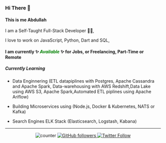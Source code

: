 ### Hi There 👋

#### This is me Abdullah

I am a Self-Taught Full-Stack Developer 👨‍💻,

I love to work on JavaScript, Python, Dart and SQL,

#### I am currently ✨ <span style="color:green"> _Available_ </span> ✨ for Jobs, or Freelancing, Part-Time or Remote

##### Currently Learning

- Data Enginnering (ETL datapiplines with Postgres, Apache Cassandra and Apache Spark, Data-warehousing with AWS Redshift,Data Lake using AWS S3, Apache Spark,Automated ETL piplines using Apache Ariflow)

- Building Microservices using (Node.js, Docker & Kubernetes, NATS or Kafka)

- Search Engines ELK Stack (Elasticsearch, Logstash, Kabana)

---

<center>

![counter](https://enuo42nux1rll7f.m.pipedream.net)
[
![GitHub followers](https://img.shields.io/github/followers/kurdi89?label=Github%20%F0%9F%91%8B&color=green)
](https://github.com/kurdi89/ "Find me on Github 💚")
[
![Twitter Follow](https://img.shields.io/twitter/follow/3boOodE?label=Twitter%20%F0%9F%91%8B&style=flat&color=1DA1F2)
](https://twitter.com/intent/user?screen_name=3boOodE "Follow me on Twitter 💙")

</center>
